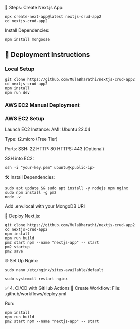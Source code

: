 🔧 Steps:
Create Next.js App:
```
npx create-next-app@latest nextjs-crud-app2
cd nextjs-crud-app2
```

Install Dependencies:
```
npm install mongoose
```



## 🚀 Deployment Instructions

###  Local Setup

```
git clone https://github.com/MulaBharathi/nextjs-crud-app2
cd nextjs-crud-app2
npm install
npm run dev
```


### AWS EC2 Manual Deployment
###  AWS EC2 Setup
Launch EC2 Instance:
AMI: Ubuntu 22.04

Type: t2.micro (Free Tier)

Ports:
SSH: 22
HTTP: 80
HTTPS: 443 (Optional)

SSH into EC2:

```
ssh -i "your-key.pem" ubuntu@<public-ip>
```

🛠️ Install Dependencies:
```
sudo apt update && sudo apt install -y nodejs npm nginx
sudo npm install -g pm2
node -v
```

Add .env.local with your MongoDB URI


🚀 Deploy Next.js:
```
git clone https://github.com/MulaBharathi/nextjs-crud-app2
cd nextjs-crud-app2
npm install
npm run build
pm2 start npm --name "nextjs-app" -- start
pm2 startup
pm2 save
```

🌐 Set Up Nginx:
```
sudo nano /etc/nginx/sites-available/default
```

```
sudo systemctl restart nginx
```

✅ 4. CI/CD with GitHub Actions
🔧 Create Workflow:
File: .github/workflows/deploy.yml





Run:

```
npm install
npm run build
pm2 start npm --name "nextjs-app" -- start
```
